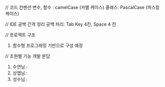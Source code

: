 // 코드 컨벤션 
변수, 함수 : camelCase (카멜 케이스)
클래스: PascalCase  (파스칼 케이스)

// IDE 공백 간격 정리
공백 처리: Tab Key 4칸, Space 4 칸

// 프로젝트 구조
1. 함수형 프로그래밍 기반으로 구성 예정


// 조원별 기능 개발 분담
1. 수연님 :
2. 상엽님 : 
3. 성수님 : 